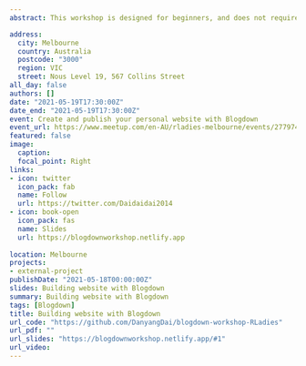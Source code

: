 ```yaml
---
abstract: This workshop is designed for beginners, and does not require prior experience in web languages such as HTML, CSS or JavaScript - only a bit of R Markdown is needed! I will guide you through creating the website from beginning to end, and at the completion of the workshop we will show you how to publish your website online with Netlify, so that anyone can visit your new personal site.

address:
  city: Melbourne 
  country: Australia
  postcode: "3000"
  region: VIC
  street: Nous Level 19, 567 Collins Street 
all_day: false
authors: []
date: "2021-05-19T17:30:00Z"
date_end: "2021-05-19T17:30:00Z"
event: Create and publish your personal website with Blogdown
event_url: https://www.meetup.com/en-AU/rladies-melbourne/events/277974887/
featured: false
image:
  caption: 
  focal_point: Right
links:
- icon: twitter
  icon_pack: fab
  name: Follow
  url: https://twitter.com/Daidaidai2014
- icon: book-open
  icon_pack: fas
  name: Slides
  url: https://blogdownworkshop.netlify.app
  
location: Melbourne
projects:
- external-project
publishDate: "2021-05-18T00:00:00Z"
slides: Building website with Blogdown
summary: Building website with Blogdown 
tags: [Blogdown]
title: Building website with Blogdown
url_code: "https://github.com/DanyangDai/blogdown-workshop-RLadies"
url_pdf: ""
url_slides: "https://blogdownworkshop.netlify.app/#1"
url_video: 
---
```

